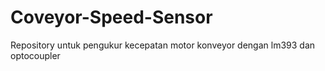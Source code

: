 # Coveyor-Speed-Sensor
Repository untuk pengukur kecepatan motor konveyor dengan lm393 dan optocoupler
